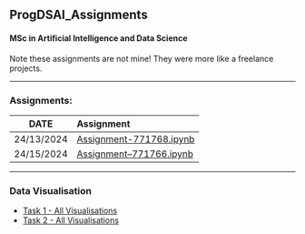 ## ProgDSAI_Assignments
#### MSc in Artificial Intelligence and Data Science
Note these assignments are not mine! They were more like a freelance projects.
___

### Assignments:
|    DATE    | Assignment                                                                      |
|:----------:|:--------------------------------------------------------------------------------|
| 24/13/2024 | [Assignment-771768.ipynb](1.ProgDSAI_Assignment-771768/Assignment-771768.ipynb) |
| 24/15/2024 | [Assignment–771766.ipynb](2.ProgDSAI_Assignment-771766/Assignment-771766.ipynb) |

___

### Data Visualisation
- [Task 1 - All Visualisations](1.ProgDSAI_Assignment-771768/pngs)
- [Task 2 - All Visualisations](2.ProgDSAI_Assignment-771766/pngs)
